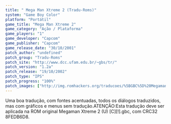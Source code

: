 ```yaml
---
title: " Mega Man Xtreme 2 (Tradu-Roms)"
system: "Game Boy Color"
platform: "Portátil"
game_title: "Mega Man Xtreme 2"
game_category: "Ação / Plataforma"
game_players: "1"
game_developer: "Capcom"
game_publisher: "Capcom"
game_release_date: "30/10/2001"
patch_author: "undefined"
patch_group: "Tradu-Roms"
patch_site: "http://www.dcc.ufam.edu.br/~gbs/tr/"
patch_version: "1.2a"
patch_release: "19/10/2002"
patch_type: "IPS"
patch_progress: "100%"
patch_images: ["http://img.romhackers.org/traducoes/%5BGBC%5D%20Megaman%20Xtreme%202%20-%20Tradu-Roms%20-%201.png","http://img.romhackers.org/traducoes/%5BGBC%5D%20Megaman%20Xtreme%202%20-%20Tradu-Roms%20-%202.png","http://img.romhackers.org/traducoes/%5BGBC%5D%20Megaman%20Xtreme%202%20-%20Tradu-Roms%20-%203.png"]
---
```

Uma boa tradução, com fontes acentuadas, todos os diálogos traduzidos, mas com gráficos e menus sem tradução.ATENÇÃO:Esta tradução deve ser aplicada na ROM original Megaman Xtreme 2 (U) [C][!].gbc, com CRC32 8FEDB6D8.
